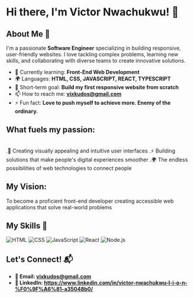 # Hi there, I'm Victor Nwachukwu! 👋


## About Me 🚀

I'm a passionate **Software Engineer** specializing in building responsive, user-friendly websites. I love tackling complex problems, learning new skills, and collaborating with diverse teams to create innovative solutions.

- 🌱 Currently learning: **Front-End Web Development**
- 🌍 Languages: **HTML, CSS, JAVASCRIPT, REACT, TYPESCRIPT**
- 🎯 Short-term goal: **Build my first responsive website from scratch**
- 📫 How to reach me: **vixkudos@gmail.com**
- ⚡ Fun fact: **Love to push myself to achieve more. Enemy of the ordinary.**

## What fuels my passion:
<br>
.🎨 Creating visually appealing and intuitive user interfaces
.⚡ Building solutions that make people's digital experiences smoother
.🌍 The endless possibilities of web technologies to connect people

## My Vision:
To become a proficient front-end developer creating accessible web applications that solve real-world problems

## My Skills 🧠

![HTML](https://img.shields.io/badge/-HTML-E34F26?style=flat-square&logo=html5&logoColor=white)
![CSS](https://img.shields.io/badge/-CSS-1572B6?style=flat-square&logo=css3&logoColor=white)
![JavaScript](https://img.shields.io/badge/-JavaScript-F7DF1E?style=flat-square&logo=javascript&logoColor=black)
![React](https://img.shields.io/badge/-React-61DAFB?style=flat-square&logo=react&logoColor=black)
![Node.js](https://img.shields.io/badge/-Node.js-339933?style=flat-square&logo=node.js&logoColor=white)


## Let's Connect! 📬

- **📧 Email: vixkudos@gmail.com**
- **💼 LinkedIn: https://www.linkedin.com/in/victor-nwachukwu-l-i-o-n-%F0%9F%A6%81-a35048b0/**



